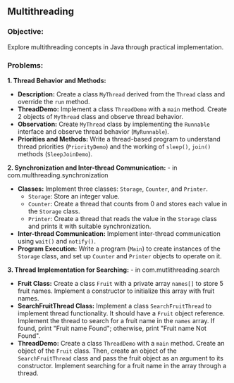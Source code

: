 ## Multithreading

### Objective:
Explore multithreading concepts in Java through practical implementation.

### Problems:

**1. Thread Behavior and Methods:**
- **Description:** Create a class `MyThread` derived from the `Thread` class and override the `run` method. 
- **ThreadDemo:** Implement a class `ThreadDemo` with a `main` method. Create 2 objects of `MyThread` class and observe thread behavior.
- **Observation:** Create `MyThread` class by implementing the `Runnable` interface and observe thread behavior (`MyRunnable`).
- **Priorities and Methods:** Write a thread-based program to understand thread priorities (`PriorityDemo`) and the working of `sleep()`, `join()` methods (`SleepJoinDemo`).

**2. Synchronization and Inter-thread Communication:** - in com.multhreading.synchronization
- **Classes:** Implement three classes: `Storage`, `Counter`, and `Printer`.
    - `Storage`: Store an integer value.
    - `Counter`: Create a thread that counts from 0 and stores each value in the `Storage` class.
    - `Printer`: Create a thread that reads the value in the `Storage` class and prints it with suitable synchronization.
- **Inter-thread Communication:** Implement inter-thread communication using `wait()` and `notify()`.
- **Program Execution:** Write a program (`Main`) to create instances of the `Storage` class, and set up `Counter` and `Printer` objects to operate on it.

**3. Thread Implementation for Searching:** - in com.mutlithreading.search
- **Fruit Class:** Create a class `Fruit` with a private array `names[]` to store 5 fruit names. Implement a constructor to initialize this array with fruit names.
- **SearchFruitThread Class:** Implement a class `SearchFruitThread` to implement thread functionality. It should have a `Fruit` object reference. Implement the thread to search for a fruit name in the `names` array. If found, print "Fruit name Found"; otherwise, print "Fruit name Not Found".
- **ThreadDemo:** Create a class `ThreadDemo` with a `main` method. Create an object of the `Fruit` class. Then, create an object of the `SearchFruitThread` class and pass the fruit object as an argument to its constructor. Implement searching for a fruit name in the array through a thread.
